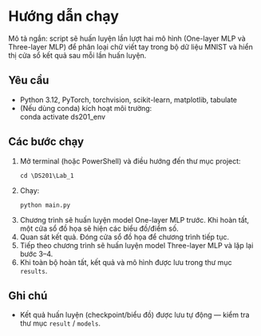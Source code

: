 # Hướng dẫn chạy

Mô tả ngắn: script sẽ huấn luyện lần lượt hai mô hình (One-layer MLP và Three-layer MLP) để phân loại chữ viết tay trong bộ dữ liệu MNIST và hiển thị cửa sổ kết quả sau mỗi lần huấn luyện.

## Yêu cầu
- Python 3.12, PyTorch, torchvision, scikit-learn, matplotlib, tabulate
- (Nếu dùng conda) kích hoạt môi trường:  
  conda activate ds201_env

## Các bước chạy
1. Mở terminal (hoặc PowerShell) và điều hướng đến thư mục project:
   ```
   cd \DS201\Lab_1
   ```
2. Chạy:
   ```
   python main.py
   ```
3. Chương trình sẽ huấn luyện model One-layer MLP trước. Khi hoàn tất, một cửa sổ đồ họa sẽ hiện các biểu đồ/điểm số.
4. Quan sát kết quả. Đóng cửa sổ đồ họa để chương trình tiếp tục.
5. Tiếp theo chương trình sẽ huấn luyện model Three-layer MLP và lặp lại bước 3–4.
6. Khi toàn bộ hoàn tất, kết quả và mô hình được lưu trong thư mục `results`.

## Ghi chú
- Kết quả huấn luyện (checkpoint/biểu đồ) được lưu tự động — kiểm tra thư mục `result` / `models`.
